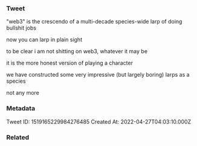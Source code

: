 ### Tweet
"web3" is the crescendo of a multi-decade species-wide larp of doing bullshit jobs

now you can larp in plain sight

to be clear i am not shitting on web3, whatever it may be

it is the more honest version of playing a character

we have constructed some very impressive (but largely boring) larps as a species 

not any more

### Metadata
Tweet ID: 1519165229984276485
Created At: 2022-04-27T04:03:10.000Z

### Related

